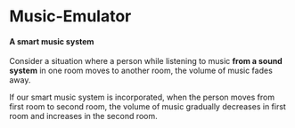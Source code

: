 # Music-Emulator

#### A smart music system  

Consider a situation where a person while listening to music **from a sound system** in one room moves to another room, the volume of music fades away.  

If our smart music system is incorporated, when the person moves from first room to second room, the volume of music gradually decreases in first room and increases in the second room.  
